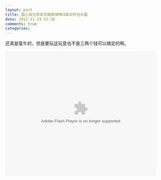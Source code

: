 ```yaml
---
layout: post
title: 国人百分百复刻钢铁侠MK3自动开合头盔
date: 2012-11-19 21:30
comments: true
categories: 
---
```


还真是蛮牛的，但是要玩这玩意也不是三两个钱可以搞定的啊。

<embed src="http://player.youku.com/player.php/sid/XNDc2MDAzMDg0/v.swf" allowFullScreen="true" quality="high" width="480" height="400" align="middle" allowScriptAccess="always" type="application/x-shockwave-flash"></embed>